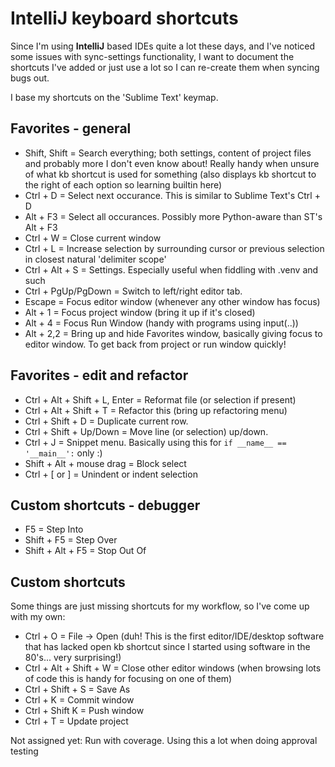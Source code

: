 IntelliJ keyboard shortcuts
===========================

Since I'm using __IntelliJ__ based IDEs quite a lot these days, and I've noticed some issues with sync-settings functionality, I want to document the shortcuts I've added or just use a lot so I can re-create them when syncing bugs out.

I base my shortcuts on the 'Sublime Text' keymap.


Favorites - general
-------------------
 * Shift, Shift = Search everything; both settings, content of project files and probably more I don't even know about! Really handy when unsure of what kb shortcut is used for something (also displays kb shortcut to the right of each option so learning builtin here)
 * Ctrl + D = Select next occurance. This is similar to Sublime Text's Ctrl + D
 * Alt + F3 = Select all occurances. Possibly more Python-aware than ST's Alt + F3
 * Ctrl + W = Close current window
 * Ctrl + L = Increase selection by surrounding cursor or previous selection in closest natural 'delimiter scope'
 * Ctrl + Alt + S = Settings. Especially useful when fiddling with .venv and such
 * Ctrl + PgUp/PgDown = Switch to left/right editor tab.
 * Escape = Focus editor window (whenever any other window has focus)
 * Alt + 1 = Focus project window (bring it up if it's closed)
 * Alt + 4 = Focus Run Window (handy with programs using input(..))
 * Alt + 2,2 = Bring up and hide Favorites window, basically giving focus to editor window. To get back from project or run window quickly!
 
 
Favorites - edit and refactor
-----------------------------
 * Ctrl + Alt + Shift + L, Enter = Reformat file (or selection if present)
 * Ctrl + Alt + Shift + T = Refactor this (bring up refactoring menu)
 * Ctrl + Shift + D = Duplicate current row.
 * Ctrl + Shift + Up/Down = Move line (or selection) up/down.
 * Ctrl + J = Snippet menu. Basically using this for `if __name__ == '__main__':` only :)
 * Shift + Alt + mouse drag = Block select
 * Ctrl + \[ or \] = Unindent or indent selection


Custom shortcuts - debugger
---------------------------
 * F5 = Step Into
 * Shift + F5 = Step Over
 * Shift + Alt + F5 = Stop Out Of


Custom shortcuts
----------------
Some things are just missing shortcuts for my workflow, so I've come up with my own:
 * Ctrl + O = File -> Open (duh! This is the first editor/IDE/desktop software that has lacked open kb shortcut since I started using software in the 80's... very surprising!)
 * Ctrl + Alt + Shift + W = Close other editor windows (when browsing lots of code this is handy for focusing on one of them)
 * Ctrl + Shift + S = Save As
 * Ctrl + K = Commit window
 * Ctrl + Shift K = Push window
 * Ctrl + T = Update project


Not assigned yet: Run with coverage. Using this a lot when doing approval testing


